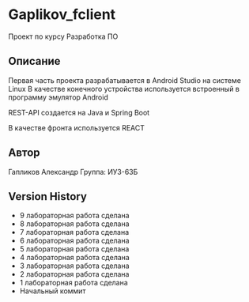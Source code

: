 # Gaplikov_fclient

Проект по курсу Разработка ПО

## Описание

Первая часть проекта разрабатывается в Android Studio на системе Linux
В качестве конечного устройства используется встроенный в программу эмулятор Android

REST-API создается на Java и Spring Boot

В качестве фронта используется REACT

## Автор

Гапликов Александр
Группа: ИУ3-63Б

## Version History

* 9 лабораторная работа сделана
* 8 лабораторная работа сделана
* 7 лабораторная работа сделана
* 6 лабораторная работа сделана
* 5 лабораторная работа сделана
* 4 лабораторная работа сделана
* 3 лабораторная работа сделана
* 2 лабораторная работа сделана
* 1 лабораторная работа сделана
* Начальный коммит 
